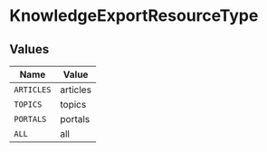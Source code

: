 # KnowledgeExportResourceType


## Values

| Name       | Value      |
| ---------- | ---------- |
| `ARTICLES` | articles   |
| `TOPICS`   | topics     |
| `PORTALS`  | portals    |
| `ALL`      | all        |